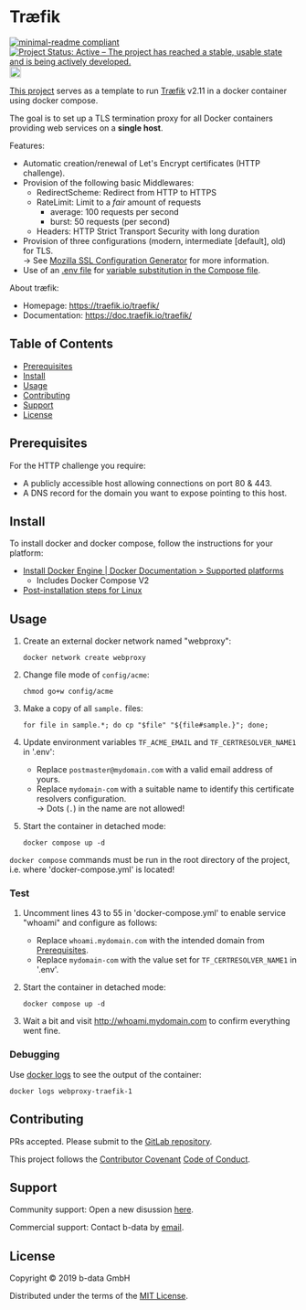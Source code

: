 # Træfik

<!-- markdownlint-disable line-length -->
[![minimal-readme compliant](https://img.shields.io/badge/readme%20style-minimal-brightgreen.svg)](https://github.com/RichardLitt/standard-readme/blob/master/example-readmes/minimal-readme.md) [![Project Status: Active – The project has reached a stable, usable state and is being actively developed.](https://www.repostatus.org/badges/latest/active.svg)](https://www.repostatus.org/#active) <a href="https://liberapay.com/benz0li/donate"><img src="https://liberapay.com/assets/widgets/donate.svg" alt="Donate using Liberapay" height="20"></a>
<!-- markdownlint-enable line-length -->

[This project](https://gitlab.com/b-data/docker/deployments/traefik) serves as
a template to run [Træfik](https://hub.docker.com/_/traefik) v2.11 in a docker
container using docker compose.

The goal is to set up a TLS termination proxy for all Docker containers
providing web services on a **single host**.

Features:

* Automatic creation/renewal of Let's Encrypt certificates (HTTP challenge).
* Provision of the following basic Middlewares:
  * RedirectScheme: Redirect from HTTP to HTTPS
  * RateLimit: Limit to a _fair_ amount of requests
    * average: 100 requests per second
    * burst: 50 requests (per second)
  * Headers: HTTP Strict Transport Security with long duration
* Provision of three configurations (modern, intermediate [default], old) for
  TLS.  
  → See [Mozilla SSL Configuration Generator](https://ssl-config.mozilla.org)
  for more information.
* Use of an [.env file](https://docs.docker.com/compose/env-file/) for
  [variable substitution in the Compose file](https://docs.docker.com/compose/compose-file/#variable-substitution).

About træfik:

* Homepage: <https://traefik.io/traefik/>
* Documentation: <https://doc.traefik.io/traefik/>

## Table of Contents

* [Prerequisites](#prerequisites)
* [Install](#install)
* [Usage](#usage)
* [Contributing](#contributing)
* [Support](#support)
* [License](#license)

## Prerequisites

For the HTTP challenge you require:

* A publicly accessible host allowing connections on port 80 & 443.
* A DNS record for the domain you want to expose pointing to this host.

## Install

To install docker and docker compose, follow the instructions for your platform:

* [Install Docker Engine | Docker Documentation > Supported platforms](https://docs.docker.com/engine/install/#supported-platforms)
  * Includes Docker Compose V2
* [Post-installation steps for Linux](https://docs.docker.com/engine/install/linux-postinstall/)

## Usage

1. Create an external docker network named "webproxy":  

       docker network create webproxy

1. Change file mode of `config/acme`:

       chmod go+w config/acme

1. Make a copy of all `sample.` files:  

       for file in sample.*; do cp "$file" "${file#sample.}"; done;

1. Update environment variables `TF_ACME_EMAIL` and `TF_CERTRESOLVER_NAME1` in
   '.env':
    * Replace `postmaster@mydomain.com` with a valid email address of yours.
    * Replace `mydomain-com` with a suitable name to identify this certificate
      resolvers configuration.  
      → Dots (`.`) in the name are not allowed!
1. Start the container in detached mode:  

       docker compose up -d

`docker compose` commands must be run in the root directory of the project, i.e.
where 'docker-compose.yml' is located!

### Test

1. Uncomment lines 43 to 55 in 'docker-compose.yml' to enable service "whoami"
   and configure as follows:
    * Replace `whoami.mydomain.com` with the intended domain from
      [Prerequisites](#prerequisites).
    * Replace `mydomain-com` with the value set for `TF_CERTRESOLVER_NAME1` in
      '.env'.
2. Start the container in detached mode:  

       docker compose up -d

3. Wait a bit and visit <http://whoami.mydomain.com> to confirm everything went
   fine.

### Debugging

Use [docker logs](https://docs.docker.com/engine/reference/commandline/logs/) to
see the output of the container:

    docker logs webproxy-traefik-1

## Contributing

PRs accepted. Please submit to the
[GitLab repository](https://gitlab.com/b-data/docker/deployments/traefik).

This project follows the
[Contributor Covenant](https://www.contributor-covenant.org)
[Code of Conduct](CODE_OF_CONDUCT.md).

## Support

Community support: Open a new disussion
[here](https://github.com/orgs/b-data/discussions).

Commercial support: Contact b-data by [email](mailto:support@b-data.ch).

## License

Copyright © 2019 b-data GmbH

Distributed under the terms of the [MIT License](LICENSE).
